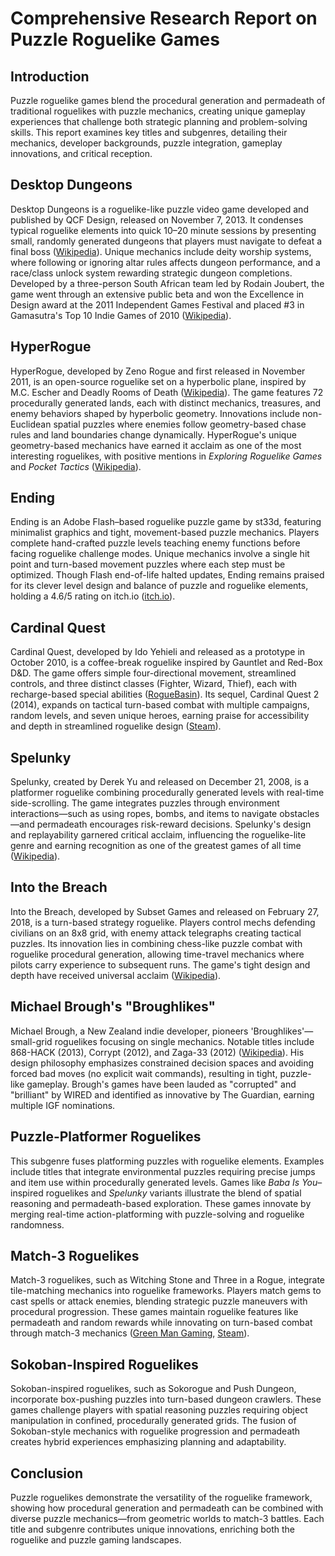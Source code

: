 # Comprehensive Research Report on Puzzle Roguelike Games

## Introduction
Puzzle roguelike games blend the procedural generation and permadeath of traditional roguelikes with puzzle mechanics, creating unique gameplay experiences that challenge both strategic planning and problem-solving skills. This report examines key titles and subgenres, detailing their mechanics, developer backgrounds, puzzle integration, gameplay innovations, and critical reception.

## Desktop Dungeons
Desktop Dungeons is a roguelike-like puzzle video game developed and published by QCF Design, released on November 7, 2013. It condenses typical roguelike elements into quick 10–20 minute sessions by presenting small, randomly generated dungeons that players must navigate to defeat a final boss ([Wikipedia](https://en.wikipedia.org/wiki/Desktop_Dungeons)). Unique mechanics include deity worship systems, where following or ignoring altar rules affects dungeon performance, and a race/class unlock system rewarding strategic dungeon completions. Developed by a three-person South African team led by Rodain Joubert, the game went through an extensive public beta and won the Excellence in Design award at the 2011 Independent Games Festival and placed #3 in Gamasutra's Top 10 Indie Games of 2010 ([Wikipedia](https://en.wikipedia.org/wiki/Desktop_Dungeons)).

## HyperRogue
HyperRogue, developed by Zeno Rogue and first released in November 2011, is an open-source roguelike set on a hyperbolic plane, inspired by M.C. Escher and Deadly Rooms of Death ([Wikipedia](https://en.wikipedia.org/wiki/HyperRogue)). The game features 72 procedurally generated lands, each with distinct mechanics, treasures, and enemy behaviors shaped by hyperbolic geometry. Innovations include non-Euclidean spatial puzzles where enemies follow geometry-based chase rules and land boundaries change dynamically. HyperRogue's unique geometry-based mechanics have earned it acclaim as one of the most interesting roguelikes, with positive mentions in _Exploring Roguelike Games_ and _Pocket Tactics_ ([Wikipedia](https://en.wikipedia.org/wiki/HyperRogue)).

## Ending
Ending is an Adobe Flash–based roguelike puzzle game by st33d, featuring minimalist graphics and tight, movement-based puzzle mechanics. Players complete hand-crafted puzzle levels teaching enemy functions before facing roguelike challenge modes. Unique mechanics involve a single hit point and turn-based movement puzzles where each step must be optimized. Though Flash end-of-life halted updates, Ending remains praised for its clever level design and balance of puzzle and roguelike elements, holding a 4.6/5 rating on itch.io ([itch.io](https://st33d.itch.io/ending)).

## Cardinal Quest
Cardinal Quest, developed by Ido Yehieli and released as a prototype in October 2010, is a coffee-break roguelike inspired by Gauntlet and Red-Box D&D. The game offers simple four-directional movement, streamlined controls, and three distinct classes (Fighter, Wizard, Thief), each with recharge-based special abilities ([RogueBasin](https://www.roguebasin.com/index.php/Cardinal_Quest)). Its sequel, Cardinal Quest 2 (2014), expands on tactical turn-based combat with multiple campaigns, random levels, and seven unique heroes, earning praise for accessibility and depth in streamlined roguelike design ([Steam](https://store.steampowered.com/app/378030/Cardinal_Quest_2)).

## Spelunky
Spelunky, created by Derek Yu and released on December 21, 2008, is a platformer roguelike combining procedurally generated levels with real-time side-scrolling. The game integrates puzzles through environment interactions—such as using ropes, bombs, and items to navigate obstacles—and permadeath encourages risk-reward decisions. Spelunky's design and replayability garnered critical acclaim, influencing the roguelike-lite genre and earning recognition as one of the greatest games of all time ([Wikipedia](https://en.wikipedia.org/wiki/Spelunky)).

## Into the Breach
Into the Breach, developed by Subset Games and released on February 27, 2018, is a turn-based strategy roguelike. Players control mechs defending civilians on an 8x8 grid, with enemy attack telegraphs creating tactical puzzles. Its innovation lies in combining chess-like puzzle combat with roguelike procedural generation, allowing time-travel mechanics where pilots carry experience to subsequent runs. The game's tight design and depth have received universal acclaim ([Wikipedia](https://en.wikipedia.org/wiki/Into_the_Breach)).

## Michael Brough's "Broughlikes"
Michael Brough, a New Zealand indie developer, pioneers 'Broughlikes'—small-grid roguelikes focusing on single mechanics. Notable titles include 868-HACK (2013), Corrypt (2012), and Zaga-33 (2012) ([Wikipedia](https://en.wikipedia.org/wiki/Michael_Brough_(game_designer))). His design philosophy emphasizes constrained decision spaces and avoiding forced bad moves (no explicit wait commands), resulting in tight, puzzle-like gameplay. Brough's games have been lauded as "corrupted" and "brilliant" by WIRED and identified as innovative by The Guardian, earning multiple IGF nominations.

## Puzzle-Platformer Roguelikes
This subgenre fuses platforming puzzles with roguelike elements. Examples include titles that integrate environmental puzzles requiring precise jumps and item use within procedurally generated levels. Games like _Baba Is You_–inspired roguelikes and _Spelunky_ variants illustrate the blend of spatial reasoning and permadeath-based exploration. These games innovate by merging real-time action-platforming with puzzle-solving and roguelike randomness.

## Match-3 Roguelikes
Match-3 roguelikes, such as Witching Stone and Three in a Rogue, integrate tile-matching mechanics into roguelike frameworks. Players match gems to cast spells or attack enemies, blending strategic puzzle maneuvers with procedural progression. These games maintain roguelike features like permadeath and random rewards while innovating on turn-based combat through match-3 mechanics ([Green Man Gaming](https://www.greenmangaming.com/blog/witching-stone-is-an-adorable-match-3-roguelike-puzzle-game), [Steam](https://store.steampowered.com/app/1737750/Three_in_a_Rogue)).

## Sokoban-Inspired Roguelikes
Sokoban-inspired roguelikes, such as Sokorogue and Push Dungeon, incorporate box-pushing puzzles into turn-based dungeon crawlers. These games challenge players with spatial reasoning puzzles requiring object manipulation in confined, procedurally generated grids. The fusion of Sokoban-style mechanics with roguelike progression and permadeath creates hybrid experiences emphasizing planning and adaptability.

## Conclusion
Puzzle roguelikes demonstrate the versatility of the roguelike framework, showing how procedural generation and permadeath can be combined with diverse puzzle mechanics—from geometric worlds to match-3 battles. Each title and subgenre contributes unique innovations, enriching both the roguelike and puzzle gaming landscapes.